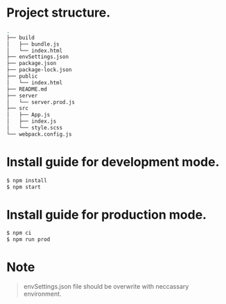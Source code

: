 # Project structure.

```sh
.
├── build
│   ├── bundle.js
│   └── index.html
├── envSettings.json
├── package.json
├── package-lock.json
├── public
│   └── index.html
├── README.md
├── server
│   └── server.prod.js
├── src
│   ├── App.js
│   ├── index.js
│   └── style.scss
└── webpack.config.js
```
# Install guide for development mode.
```sh
$ npm install
$ npm start
```

# Install guide for production mode.
```sh
$ npm ci
$ npm run prod
```

# Note
> envSettings.json file should be overwrite with neccassary environment.